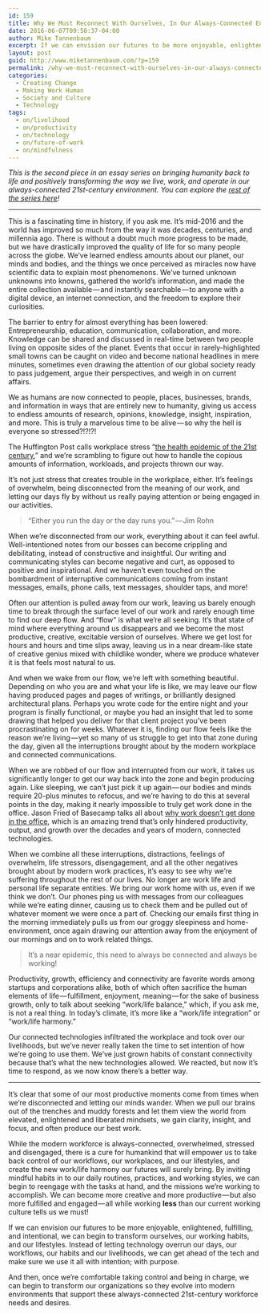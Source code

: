 ```yaml
---
id: 159
title: Why We Must Reconnect With Ourselves, In Our Always-Connected Environment
date: 2016-06-07T09:58:37-04:00
author: Mike Tannenbaum
excerpt: If we can envision our futures to be more enjoyable, enlightened, fulfilling, and intentional, we can begin to transform ourselves, our working habits, and our lifestyles. Instead of letting technology overrun our days, our workflows, our habits and our livelihoods, we can get ahead of the tech and make sure we use it all with intention; with purpose.
layout: post
guid: http://www.miketannenbaum.com/?p=159
permalink: /why-we-must-reconnect-with-ourselves-in-our-always-connected-environment
categories:
  - Creating Change
  - Making Work Human
  - Society and Culture
  - Technology
tags:
  - on/livelihood
  - on/productivity
  - on/technology
  - on/future-of-work
  - on/mindfulness
---
```

<div class="section-inner layoutSingleColumn">
<p id="9d56" class="graf--p graf-after--figure graf--last"><em class="markup--em markup--p-em">This is the second piece in an essay series on bringing humanity back to life and positively transforming the way we live, work, and operate in our always-connected 21st-century environment. You can explore the </em><a class="markup--anchor markup--p-anchor" href="https://medium.com/enjoy-humanity" data-href="https://medium.com/enjoy-humanity"><em class="markup--em markup--p-em">rest of the series here</em></a><em class="markup--em markup--p-em">!</em></p>

</div>
<section class=" section--body">
<div class="section-divider layoutSingleColumn">

<hr class="section-divider" />

</div>
<div class="section-content">
<div class="section-inner layoutSingleColumn">
<p id="8ec0" class="graf--p graf--hasDropCapModel graf--hasDropCap graf--leading"><span class="graf-dropCap">T</span>his is a fascinating time in history, if you ask me. It’s mid-2016 and the world has improved so much from the way it was decades, centuries, and millennia ago. There is without a doubt much more progress to be made, but we have drastically improved the quality of life for so many people across the globe. We’ve learned endless amounts about our planet, our minds and bodies, and the things we once perceived as miracles now have scientific data to explain most phenomenons. We’ve turned unknown unknowns into knowns, gathered the world’s information, and made the entire collection available — and instantly searchable — to anyone with a digital device, an internet connection, and the freedom to explore their curiosities.</p>
<p id="c0ea" class="graf--p graf-after--p">The barrier to entry for almost everything has been lowered: Entrepreneurship, education, communication, collaboration, and more. Knowledge can be shared and discussed in real-time between two people living on opposite sides of the planet. Events that occur in rarely-highlighted small towns can be caught on video and become national headlines in mere minutes, sometimes even drawing the attention of our global society ready to pass judgement, argue their perspectives, and weigh in on current affairs.</p>
<p id="2fde" class="graf--p graf-after--p">We as humans are now connected to people, places, businesses, brands, and information in ways that are entirely new to humanity, giving us access to endless amounts of research, opinions, knowledge, insight, inspiration, and more. This is truly a marvelous time to be alive — so why the hell is everyone so stressed?!?!?!</p>
<p id="b733" class="graf--p graf-after--p">The Huffington Post calls workplace stress “<a class="markup--anchor markup--p-anchor" href="http://www.huffingtonpost.com/gina-soleil-/workplace-stress-the-heal_b_8923678.html" rel="nofollow" data-href="http://www.huffingtonpost.com/gina-soleil-/workplace-stress-the-heal_b_8923678.html">the health epidemic of the 21st century</a>,” and we’re scrambling to figure out how to handle the copious amounts of information, workloads, and projects thrown our way.</p>
<p id="9dc5" class="graf--p graf-after--p">It’s not just stress that creates trouble in the workplace, either. It’s feelings of overwhelm, being disconnected from the meaning of our work, and letting our days fly by without us really paying attention or being engaged in our activities.</p>

<blockquote id="30c9" class="graf--pullquote pullquote graf--startsWithDoubleQuote graf-after--p">“Either you run the day or the day runs you.” — Jim Rohn</blockquote>
<p id="d5a4" class="graf--p graf-after--pullquote">When we’re disconnected from our work, everything about it can feel awful. Well-intentioned notes from our bosses can become crippling and debilitating, instead of constructive and insightful. Our writing and communicating styles can become negative and curt, as opposed to positive and inspirational. And we haven’t even touched on the bombardment of interruptive communications coming from instant messages, emails, phone calls, text messages, shoulder taps, and more!</p>
<p id="9ee6" class="graf--p graf-after--p">Often our attention is pulled away from our work, leaving us barely enough time to break through the surface level of our work and rarely enough time to find our deep flow. And “flow” is what we’re all seeking. It’s that state of mind where everything around us disappears and we become the most productive, creative, excitable version of ourselves. Where we get lost for hours and hours and time slips away, leaving us in a near dream-like state of creative genius mixed with childlike wonder, where we produce whatever it is that feels most natural to us.</p>
<p id="ae6e" class="graf--p graf-after--p">And when we wake from our flow, we’re left with something beautiful. Depending on who you are and what your life is like, we may leave our flow having produced pages and pages of writings, or brilliantly designed architectural plans. Perhaps you wrote code for the entire night and your program is finally functional, or maybe you had an insight that led to some drawing that helped you deliver for that client project you’ve been procrastinating on for weeks. Whatever it is, finding our flow feels like the reason we’re living — yet so many of us struggle to get into that zone during the day, given all the interruptions brought about by the modern workplace and connected communications.</p>
<p id="0c5e" class="graf--p graf-after--p">When we are robbed of our flow and interrupted from our work, it takes us significantly longer to get our way back into the zone and begin producing again. Like sleeping, we can’t just pick it up again — our bodies and minds require 20-plus minutes to refocus, and we’re having to do this at several points in the day, making it nearly impossible to truly get work done in the office. Jason Fried of Basecamp talks all about <a class="markup--anchor markup--p-anchor" href="http://www.ted.com/talks/jason_fried_why_work_doesn_t_happen_at_work" rel="nofollow" data-href="http://www.ted.com/talks/jason_fried_why_work_doesn_t_happen_at_work">why work doesn’t get done in the office</a>, which is an amazing trend that’s only hindered productivity, output, and growth over the decades and years of modern, connected technologies.</p>
<p id="8033" class="graf--p graf-after--p">When we combine all these interruptions, distractions, feelings of overwhelm, life stressors, disengagement, and all the other negatives brought about by modern work practices, it’s easy to see why we’re suffering throughout the rest of our lives. No longer are work life and personal life separate entities. We bring our work home with us, even if we think we don’t. Our phones ping us with messages from our colleagues while we’re eating dinner, causing us to check them and be pulled out of whatever moment we were once a part of. Checking our emails first thing in the morning immediately pulls us from our groggy sleepiness and home-environment, once again drawing our attention away from the enjoyment of our mornings and on to work related things.</p>

<blockquote id="db7d" class="graf--blockquote graf-after--p">It’s a near epidemic, this need to always be connected and always be working!</blockquote>
<p id="1696" class="graf--p graf-after--blockquote">Productivity, growth, efficiency and connectivity are favorite words among startups and corporations alike, both of which often sacrifice the human elements of life — fulfillment, enjoyment, meaning — for the sake of business growth, only to talk about seeking “work/life balance,” which, if you ask me, is not a real thing. In today’s climate, it’s more like a “work/life integration” or “work/life harmony.”</p>
<p id="9c41" class="graf--p graf-after--p graf--last">Our connected technologies infiltrated the workplace and took over our livelihoods, but we’ve never really taken the time to set intention of how we’re going to use them. We’ve just grown habits of constant connectivity because that’s what the new technologies allowed. We reacted, but now it’s time to respond, as we now know there’s a better way.</p>

</div>
</div>
</section><section class=" section--body">
<div class="section-divider layoutSingleColumn">

<hr class="section-divider" />

</div>
<div class="section-content">
<div class="section-inner layoutSingleColumn">
<p id="6e4c" class="graf--p graf--leading">It’s clear that some of our most productive moments come from times when we’re disconnected and letting our minds wander. When we pull our brains out of the trenches and muddy forests and let them view the world from elevated, enlightened and liberated mindsets, we gain clarity, insight, and focus, and often produce our best work.</p>
<p id="7dd2" class="graf--p graf-after--p">While the modern workforce is always-connected, overwhelmed, stressed and disengaged, there is a cure for humankind that will empower us to take back control of our workflows, our workplaces, and our lifestyles, and create the new work/life harmony our futures will surely bring. By inviting mindful habits in to our daily routines, practices, and working styles, we can begin to reengage with the tasks at hand, and the missions we’re working to accomplish. We can become more creative and more productive — but also more fulfilled and engaged — all while working <strong class="markup--strong markup--p-strong">less</strong> than our current working culture tells us we must!</p>
<p id="f910" class="graf--p graf-after--p">If we can envision our futures to be more enjoyable, enlightened, fulfilling, and intentional, we can begin to transform ourselves, our working habits, and our lifestyles. Instead of letting technology overrun our days, our workflows, our habits and our livelihoods, we can get ahead of the tech and make sure we use it all with intention; with purpose.</p>
<p id="43fe" class="graf--p graf-after--p graf--last">And then, once we’re comfortable taking control and being in charge, we can begin to transform our organizations so they evolve into modern environments that support these always-connected 21st-century workforce needs and desires.</p>

</div>
</div>
</section>